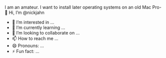 I am an amateur. I want to install later operating systems on an old Mac Pro- 👋 Hi, I’m @nickjahn
- 👀 I’m interested in ...
- 🌱 I’m currently learning ...
- 💞️ I’m looking to collaborate on ...
- 📫 How to reach me ...
- 😄 Pronouns: ...
- ⚡ Fun fact: ...

<!---
nickjahn/nickjahn is a ✨ special ✨ repository because its `README.md` (this file) appears on your GitHub profile.
You can click the Preview link to take a look at your changes.
--->
